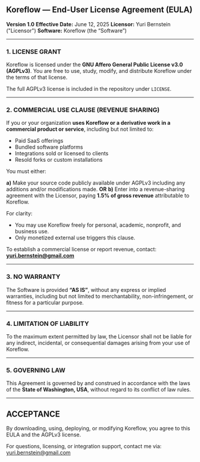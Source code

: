 ## Koreflow — End-User License Agreement (EULA)

**Version 1.0**
**Effective Date:** June 12, 2025
**Licensor:** Yuri Bernstein ("Licensor")
**Software:** Koreflow (the “Software”)

---

### 1. LICENSE GRANT

Koreflow is licensed under the **GNU Affero General Public License v3.0 (AGPLv3)**.
You are free to use, study, modify, and distribute Koreflow under the terms of that license.

The full AGPLv3 license is included in the repository under `LICENSE`.

---

### 2. COMMERCIAL USE CLAUSE (REVENUE SHARING)

If you or your organization **uses Koreflow or a derivative work in a commercial product or service**, including but not limited to:

* Paid SaaS offerings
* Bundled software platforms
* Integrations sold or licensed to clients
* Resold forks or custom installations

You must either:

**a)** Make your source code publicly available under AGPLv3 including any additions and/or modifications made.
**OR**
**b)** Enter into a revenue-sharing agreement with the Licensor, paying **1.5% of gross revenue** attributable to Koreflow.

For clarity:

* You may use Koreflow freely for personal, academic, nonprofit, and business use.
* Only monetized external use triggers this clause.

To establish a commercial license or report revenue, contact:
**[yuri.bernstein@gmail.com](mailto:yuri.bernstein@gmail.com)**

---

### 3. NO WARRANTY

The Software is provided **“AS IS”**, without any express or implied warranties, including but not limited to merchantability, non-infringement, or fitness for a particular purpose.

---

### 4. LIMITATION OF LIABILITY

To the maximum extent permitted by law, the Licensor shall not be liable for any indirect, incidental, or consequential damages arising from your use of Koreflow.

---

### 5. GOVERNING LAW

This Agreement is governed by and construed in accordance with the laws of the **State of Washington, USA**, without regard to its conflict of law rules.

---

## ACCEPTANCE

By downloading, using, deploying, or modifying Koreflow, you agree to this EULA and the AGPLv3 license.

For questions, licensing, or integration support, contact me via:
[yuri.bernstein@gmail.com](yuri.bernstein@gmail.com)